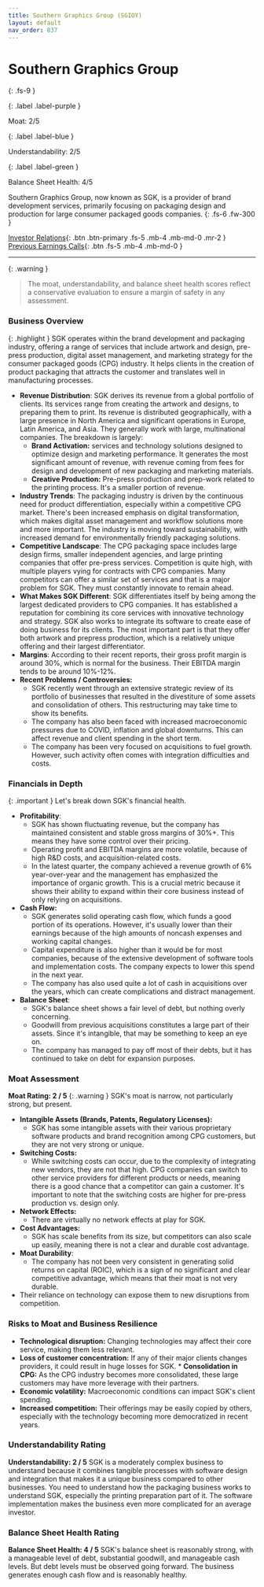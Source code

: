 ```yaml
---
title: Southern Graphics Group (SGIOY)
layout: default
nav_order: 837
---
```


# Southern Graphics Group
{: .fs-9 }

{: .label .label-purple }

Moat: 2/5

{: .label .label-blue }

Understandability: 2/5

{: .label .label-green }

Balance Sheet Health: 4/5

Southern Graphics Group, now known as SGK, is a provider of brand development services, primarily focusing on packaging design and production for large consumer packaged goods companies.
{: .fs-6 .fw-300 }

[Investor Relations](https://www.google.com/search?q=SGIOY+investor+relations){: .btn .btn-primary .fs-5 .mb-4 .mb-md-0 .mr-2 }
[Previous Earnings Calls](https://discountingcashflows.com/company/SGIOY/transcripts/){: .btn .fs-5 .mb-4 .mb-md-0 }

---

{: .warning }
>The moat, understandability, and balance sheet health scores reflect a conservative evaluation to ensure a margin of safety in any assessment.



### Business Overview
{: .highlight }
SGK operates within the brand development and packaging industry, offering a range of services that include artwork and design, pre-press production, digital asset management, and marketing strategy for the consumer packaged goods (CPG) industry. It helps clients in the creation of product packaging that attracts the customer and translates well in manufacturing processes.
*   **Revenue Distribution**: SGK derives its revenue from a global portfolio of clients. Its services range from creating the artwork and designs, to preparing them to print. Its revenue is distributed geographically, with a large presence in North America and significant operations in Europe, Latin America, and Asia. They generally work with large, multinational companies. The breakdown is largely:
    *   **Brand Activation:** services and technology solutions designed to optimize design and marketing performance. It generates the most significant amount of revenue, with revenue coming from fees for design and development of new packaging and marketing materials.
    *  **Creative Production:** Pre-press production and prep-work related to the printing process. It's a smaller portion of revenue.
*   **Industry Trends**: The packaging industry is driven by the continuous need for product differentiation, especially within a competitive CPG market. There's been increased emphasis on digital transformation, which makes digital asset management and workflow solutions more and more important. The industry is moving toward sustainability, with increased demand for environmentally friendly packaging solutions.
*   **Competitive Landscape**: The CPG packaging space includes large design firms, smaller independent agencies, and large printing companies that offer pre-press services.  Competition is quite high, with multiple players vying for contracts with CPG companies. Many competitors can offer a similar set of services and that is a major problem for SGK. They must constantly innovate to remain ahead.
*   **What Makes SGK Different**: SGK differentiates itself by being among the largest dedicated providers to CPG companies. It has established a reputation for combining its core services with innovative technology and strategy. SGK also works to integrate its software to create ease of doing business for its clients. The most important part is that they offer both artwork and prepress production, which is a relatively unique offering and their largest differentiator.
*  **Margins**: According to their recent reports, their gross profit margin is around 30%, which is normal for the business. Their EBITDA margin tends to be around 10%-12%.
*  **Recent Problems / Controversies:**
    * SGK recently went through an extensive strategic review of its portfolio of businesses that resulted in the divestiture of some assets and consolidation of others. This restructuring may take time to show its benefits.
    * The company has also been faced with increased macroeconomic pressures due to COVID, inflation and global downturns. This can affect revenue and client spending in the short term.
    * The company has been very focused on acquisitions to fuel growth. However, such activity often comes with integration difficulties and costs.

### Financials in Depth
{: .important }
Let's break down SGK's financial health.
*   **Profitability**:
    *   SGK has shown fluctuating revenue, but the company has maintained consistent and stable gross margins of 30%+. This means they have some control over their pricing.
    *   Operating profit and EBITDA margins are more volatile, because of high R&D costs, and acquisition-related costs.
    *  In the latest quarter, the company achieved a revenue growth of 6% year-over-year and the management has emphasized the importance of organic growth. This is a crucial metric because it shows their ability to expand within their core business instead of only relying on acquisitions.
*  **Cash Flow:**
     *   SGK generates solid operating cash flow, which funds a good portion of its operations. However, it's usually lower than their earnings because of the high amounts of noncash expenses and working capital changes.
    *  Capital expenditure is also higher than it would be for most companies, because of the extensive development of software tools and implementation costs. The company expects to lower this spend in the next year.
    *  The company has also used quite a lot of cash in acquisitions over the years, which can create complications and distract management.
*   **Balance Sheet**:
    *   SGK's balance sheet shows a fair level of debt, but nothing overly concerning.
    * Goodwill from previous acquisitions constitutes a large part of their assets. Since it's intangible, that may be something to keep an eye on.
    * The company has managed to pay off most of their debts, but it has continued to take on debt for expansion purposes.

### Moat Assessment
**Moat Rating: 2 / 5**
{: .warning }
SGK's moat is narrow, not particularly strong, but present.
*   **Intangible Assets (Brands, Patents, Regulatory Licenses):**
    *   SGK has some intangible assets with their various proprietary software products and brand recognition among CPG customers, but they are not very strong or unique.
*   **Switching Costs:**
    *  While switching costs can occur, due to the complexity of integrating new vendors, they are not that high. CPG companies can switch to other service providers for different products or needs, meaning there is a good chance that a competitor can gain a customer. It's important to note that the switching costs are higher for pre-press production vs. design only.
*   **Network Effects:**
    *  There are virtually no network effects at play for SGK.
*   **Cost Advantages:**
    *   SGK has scale benefits from its size, but competitors can also scale up easily, meaning there is not a clear and durable cost advantage.
*   **Moat Durability**:
     *   The company has not been very consistent in generating solid returns on capital (ROIC), which is a sign of no significant and clear competitive advantage, which means that their moat is not very durable.
   *  Their reliance on technology can expose them to new disruptions from competition.

### Risks to Moat and Business Resilience
   * **Technological disruption:** Changing technologies may affect their core service, making them less relevant.
   * **Loss of customer concentration:** If any of their major clients changes providers, it could result in huge losses for SGK.
    * **Consolidation in CPG:** As the CPG industry becomes more consolidated, these large customers may have more leverage with their partners.
   * **Economic volatility:** Macroeconomic conditions can impact SGK's client spending.
  *   **Increased competition:** Their offerings may be easily copied by others, especially with the technology becoming more democratized in recent years.

### Understandability Rating
**Understandability: 2 / 5**
SGK is a moderately complex business to understand because it combines tangible processes with software design and integration that makes it a unique business compared to other businesses. You need to understand how the packaging business works to understand SGK, especially the printing preparation part of it. The software implementation makes the business even more complicated for an average investor.

### Balance Sheet Health Rating
**Balance Sheet Health: 4 / 5**
SGK's balance sheet is reasonably strong, with a manageable level of debt, substantial goodwill, and manageable cash levels. But debt levels must be observed going forward. The business generates enough cash flow and is reasonably healthy.
